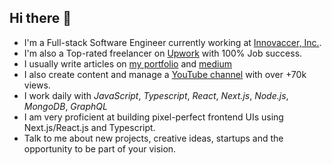 ## Hi there 👋

+ I'm a Full-stack Software Engineer currently working at [Innovaccer, Inc.](https://innovaccer.com/).
+ I'm also a Top-rated freelancer on [Upwork](https://upwork.com/) with 100% Job success.
+ I usually write articles on [my portfolio](https://awadieudonne.com/) and [medium](https://medium.com/@dieudonneawa7/)
+ I also create content and manage a [YouTube channel](https://www.youtube.com/channel/UC4Bh0roLmZn4RIYd4kcD7KQ) with over +70k views.
+ I work daily with *JavaScript*, *Typescript*, *React*, *Next.js*, *Node.js*, *MongoDB*, *GraphQL*
+ I am very proficient at building pixel-perfect frontend UIs using Next.js/React.js and Typescript.
+ Talk to me about new projects, creative ideas, startups and the opportunity to be part of your vision.
